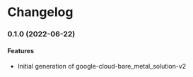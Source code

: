 # Changelog

### 0.1.0 (2022-06-22)

#### Features

* Initial generation of google-cloud-bare_metal_solution-v2
